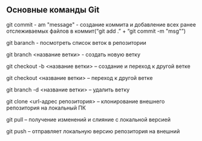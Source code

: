 ## Основные команды Git

git commit - am "message" - создание коммита и добавление всех ранее отслеживаемых файлов в коммит(“git add .” + “git commit -m "msg"”)

git baranch -  посмотреть список веток в репозитории

git branch <название ветки> - создать новую ветку

git checkout -b <название ветки> – создание и переход к другой ветке

git checkout <название ветки> – переход к другой ветке

git branch -d <название ветки> – удалить ветку

git clone <url-адрес репозитория> – клонирование внешнего репозитория на  локальный ПК

git pull – получение изменений и слияние с локальной версией

git push – отправляет локальную версию репозитория на внешний

